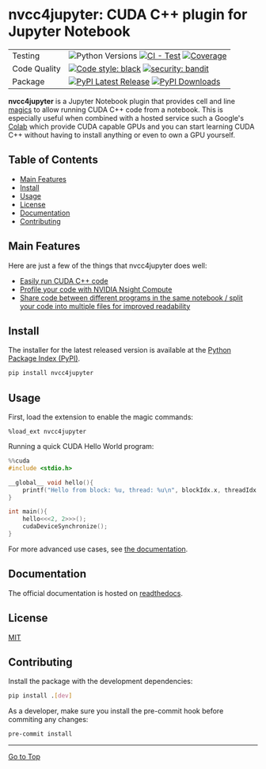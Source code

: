 # nvcc4jupyter: CUDA C++ plugin for Jupyter Notebook

| | |
| --- | --- |
| Testing | ![Python Versions][python-version] [![CI - Test][test-badge]][test-workflow] [![Coverage][coverage-badge]][coverage-results] |
| Code Quality | [![Code style: black][black-badge]][black-project] [![security: bandit][bandit-badge]][bandit-project]|
| Package | [![PyPI Latest Release][pypi-latest-version]][pypi-project-url] [![PyPI Downloads][pypi-downloads]][pypi-project-url] |

<!-- Testing badges -->
[python-version]: https://img.shields.io/pypi/pyversions/nvcc4jupyter
[test-badge]: https://github.com/andreinechaev/nvcc4jupyter/actions/workflows/test.yml/badge.svg
[test-workflow]: https://github.com/andreinechaev/nvcc4jupyter/actions/workflows/test.yml
[coverage-badge]: https://codecov.io/github/andreinechaev/nvcc4jupyter/coverage.svg?branch=master
[coverage-results]: https://codecov.io/gh/andreinechaev/nvcc4jupyter

<!-- Code Quality badges -->
[black-badge]: https://img.shields.io/badge/code%20style-black-000000.svg
[black-project]: https://github.com/ambv/black
[bandit-badge]: https://img.shields.io/badge/security-bandit-yellow.svg
[bandit-project]: https://github.com/PyCQA/bandit

<!-- Package badges -->
[pypi-project-url]: https://pypi.org/project/nvcc4jupyter/
[pypi-latest-version]: https://img.shields.io/pypi/v/nvcc4jupyter.svg
[pypi-downloads]: https://img.shields.io/pypi/dm/nvcc4jupyter.svg?label=PyPI%20downloads

**nvcc4jupyter** is a Jupyter Notebook plugin that provides cell and line
[magics](https://ipython.readthedocs.io/en/stable/interactive/magics.html)
to allow running CUDA C++ code from a notebook. This is especially
useful when combined with a hosted service such a Google's
[Colab](https://colab.research.google.com/) which provide CUDA capable GPUs
and you can start learning CUDA C++ without having to install anything or even
to own a GPU yourself.

## Table of Contents

- [Main Features](#main-features)
- [Install](#install)
- [Usage](#usage)
- [License](#license)
- [Documentation](#documentation)
- [Contributing](#contributing)

## Main Features
Here are just a few of the things that nvcc4jupyter does well:

  - [Easily run CUDA C++ code](https://nvcc4jupyter.readthedocs.io/en/latest/usage.html#hello-world)
  - [Profile your code with NVIDIA Nsight Compute](https://nvcc4jupyter.readthedocs.io/en/latest/usage.html#profiling)
  - [Share code between different programs in the same notebook / split your code into multiple files for improved readability](https://nvcc4jupyter.readthedocs.io/en/latest/usage.html#groups)

## Install
The installer for the latest released version is available at the [Python
Package Index (PyPI)](https://pypi.org/project/nvcc4jupyter).

```sh
pip install nvcc4jupyter
```

## Usage

First, load the extension to enable the magic commands:
```
%load_ext nvcc4jupyter
```

Running a quick CUDA Hello World program:
```c++
%%cuda
#include <stdio.h>

__global__ void hello(){
    printf("Hello from block: %u, thread: %u\n", blockIdx.x, threadIdx.x);
}

int main(){
    hello<<<2, 2>>>();
    cudaDeviceSynchronize();
}
```

For more advanced use cases, see [the documentation](https://nvcc4jupyter.readthedocs.io/en/latest/usage.html).

## Documentation
The official documentation is hosted on [readthedocs](https://nvcc4jupyter.readthedocs.io/).

## License
[MIT](LICENSE)

## Contributing

Install the package with the development dependencies:
```bash
pip install .[dev]
```

As a developer, make sure you install the pre-commit hook before commiting any changes:
```bash
pre-commit install
```

<hr>

[Go to Top](#table-of-contents)

